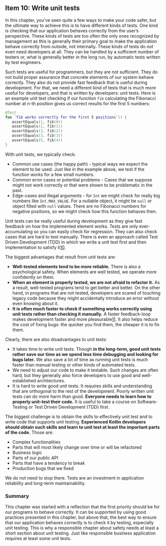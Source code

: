 ## Item 10: Write unit tests

In this chapter, you’ve seen quite a few ways to make your code safer, but the ultimate way to achieve this is to have different kinds of tests. One kind is checking that our application behaves correctly from the user’s perspective. These kinds of tests are too often the only ones recognized by management as this is generally their primary goal to make the application behave correctly from outside, not internally. These kinds of tests do not even need developers at all. They can be handled by a sufficient number of testers or, what is generally better in the long run, by automatic tests written by test engineers.

Such tests are useful for programmers, but they are not sufficient. They do not build proper assurance that concrete elements of our system behave correctly. They also do not provide fast feedback that is useful during development. For that, we need a different kind of tests that is much more useful for developers, and that is written by developers: unit tests. Here is an example unit test checking if our function `fib` calculating the Fibonacci number at n-th position gives us correct results for the first 5 numbers:

``` kotlin
@Test
fun `fib works correctly for the first 5 positions`() {
   assertEquals(1, fib(0))
   assertEquals(1, fib(1))
   assertEquals(2, fib(2))
   assertEquals(3, fib(3))
   assertEquals(5, fib(4))
}
```

With unit tests, we typically check:

- Common use cases (the happy path) - typical ways we expect the element to be used. Just like in the example above, we test if the function works for a few small numbers.
- Common error cases or potential problems - Cases that we suppose might not work correctly or that were shown to be problematic in the past. 
- Edge-cases and illegal arguments - for `Int` we might check for really big numbers like `Int.MAX_VALUE`. For a nullable object, it might be `null` or object filled with `null` values. There are no Fibonacci numbers for negative positions, so we might check how this function behaves then. 

Unit tests can be really useful during development as they give fast feedback on how the implemented element works. Tests are only ever-accumulating so you can easily check for regression. They can also check cases that are hard to test manually. There is even an approach called Test Driven Development (TDD) in which we write a unit test first and then implementation to satisfy it[10](chap65.xhtml#fn-unittests). 

The biggest advantages that result from unit tests are:

- **Well-tested elements tend to be more reliable.** There is also a psychological safety. When elements are well tested, we operate more confidently on them. 
- **When an element is properly tested, we are not afraid to refactor it.** As a result, well-tested programs tend to get better and better. On the other hand, in programs that are not tested, developers are scared of touching legacy code because they might accidentally introduce an error without even knowing about it. 
- **It is often much faster to check if something works correctly using unit tests rather than checking it manually.** A faster feedback-loop makes development faster and more pleasurable[11](chap65.xhtml#fn-footnote_141_note). It also helps reduce the cost of fixing bugs: the quicker you find them, the cheaper it is to fix them.

Clearly, there are also disadvantages to unit tests:

- It takes time to write unit tests. Though **in the long-term, good unit tests rather save our time as we spend less time debugging and looking for bugs later.** We also save a lot of time as running unit tests is much faster than manual testing or other kinds of automated tests. 
- We need to adjust our code to make it testable. Such changes are often hard, but they generally also force developers to use good and well-established architectures. 
- It is hard to write good unit tests. It requires skills and understanding that are orthogonal to the rest of the development. Poorly written unit tests can do more harm than good. **Everyone needs to learn how to properly unit-test their code.** It is useful to take a course on Software-Testing or Test Driven Development (TDD) first.

The biggest challenge is to obtain the skills to effectively unit test and to write code that supports unit testing. **Experienced Kotlin developers should obtain such skills and learn to unit test at least the important parts of the code.** Those are:

- Complex functionalities
- Parts that will most likely change over time or will be refactored
- Business logic
- Parts of our public API
- Parts that have a tendency to break
- Production bugs that we fixed

We do not need to stop there. Tests are an investment in application reliability and long-term maintainability.

### Summary

This chapter was started with a reflection that the first priority should be for our programs to behave correctly. It can be supported by using good practices presented in this chapter, but above that, the best way to ensure that our application behaves correctly is to check it by testing, especially unit testing. This is why a responsible chapter about safety needs at least a short section about unit testing. Just like responsible business application requires at least some unit tests.